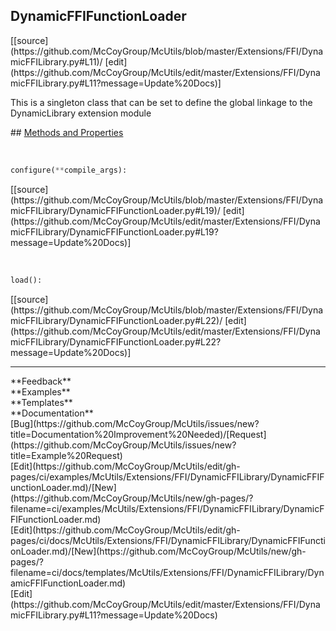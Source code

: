 ## <a id="McUtils.Extensions.FFI.DynamicFFILibrary.DynamicFFIFunctionLoader">DynamicFFIFunctionLoader</a> 

<div class="docs-source-link" markdown="1">
[[source](https://github.com/McCoyGroup/McUtils/blob/master/Extensions/FFI/DynamicFFILibrary.py#L11)/
[edit](https://github.com/McCoyGroup/McUtils/edit/master/Extensions/FFI/DynamicFFILibrary.py#L11?message=Update%20Docs)]
</div>

This is a singleton class that can be set to define the global
linkage to the DynamicLibrary extension module







<div class="collapsible-section">
 <div class="collapsible-section collapsible-section-header" markdown="1">
## <a class="collapse-link" data-toggle="collapse" href="#methods" markdown="1"> Methods and Properties</a> <a class="float-right" data-toggle="collapse" href="#methods"><i class="fa fa-chevron-down"></i></a>
 </div>
 <div class="collapsible-section collapsible-section-body collapse show" id="methods" markdown="1">
 
<a id="McUtils.Extensions.FFI.DynamicFFILibrary.DynamicFFIFunctionLoader.configure" class="docs-object-method">&nbsp;</a> 
```python
configure(**compile_args): 
```
<div class="docs-source-link" markdown="1">
[[source](https://github.com/McCoyGroup/McUtils/blob/master/Extensions/FFI/DynamicFFILibrary/DynamicFFIFunctionLoader.py#L19)/
[edit](https://github.com/McCoyGroup/McUtils/edit/master/Extensions/FFI/DynamicFFILibrary/DynamicFFIFunctionLoader.py#L19?message=Update%20Docs)]
</div>


<a id="McUtils.Extensions.FFI.DynamicFFILibrary.DynamicFFIFunctionLoader.load" class="docs-object-method">&nbsp;</a> 
```python
load(): 
```
<div class="docs-source-link" markdown="1">
[[source](https://github.com/McCoyGroup/McUtils/blob/master/Extensions/FFI/DynamicFFILibrary/DynamicFFIFunctionLoader.py#L22)/
[edit](https://github.com/McCoyGroup/McUtils/edit/master/Extensions/FFI/DynamicFFILibrary/DynamicFFIFunctionLoader.py#L22?message=Update%20Docs)]
</div>
 </div>
</div>












---


<div markdown="1" class="text-secondary">
<div class="container">
  <div class="row">
   <div class="col" markdown="1">
**Feedback**   
</div>
   <div class="col" markdown="1">
**Examples**   
</div>
   <div class="col" markdown="1">
**Templates**   
</div>
   <div class="col" markdown="1">
**Documentation**   
</div>
   <div class="col" markdown="1">
   
</div>
   <div class="col" markdown="1">
   
</div>
   <div class="col" markdown="1">
   
</div>
</div>
  <div class="row">
   <div class="col" markdown="1">
[Bug](https://github.com/McCoyGroup/McUtils/issues/new?title=Documentation%20Improvement%20Needed)/[Request](https://github.com/McCoyGroup/McUtils/issues/new?title=Example%20Request)   
</div>
   <div class="col" markdown="1">
[Edit](https://github.com/McCoyGroup/McUtils/edit/gh-pages/ci/examples/McUtils/Extensions/FFI/DynamicFFILibrary/DynamicFFIFunctionLoader.md)/[New](https://github.com/McCoyGroup/McUtils/new/gh-pages/?filename=ci/examples/McUtils/Extensions/FFI/DynamicFFILibrary/DynamicFFIFunctionLoader.md)   
</div>
   <div class="col" markdown="1">
[Edit](https://github.com/McCoyGroup/McUtils/edit/gh-pages/ci/docs/McUtils/Extensions/FFI/DynamicFFILibrary/DynamicFFIFunctionLoader.md)/[New](https://github.com/McCoyGroup/McUtils/new/gh-pages/?filename=ci/docs/templates/McUtils/Extensions/FFI/DynamicFFILibrary/DynamicFFIFunctionLoader.md)   
</div>
   <div class="col" markdown="1">
[Edit](https://github.com/McCoyGroup/McUtils/edit/master/Extensions/FFI/DynamicFFILibrary.py#L11?message=Update%20Docs)   
</div>
   <div class="col" markdown="1">
   
</div>
   <div class="col" markdown="1">
   
</div>
   <div class="col" markdown="1">
   
</div>
</div>
</div>
</div>